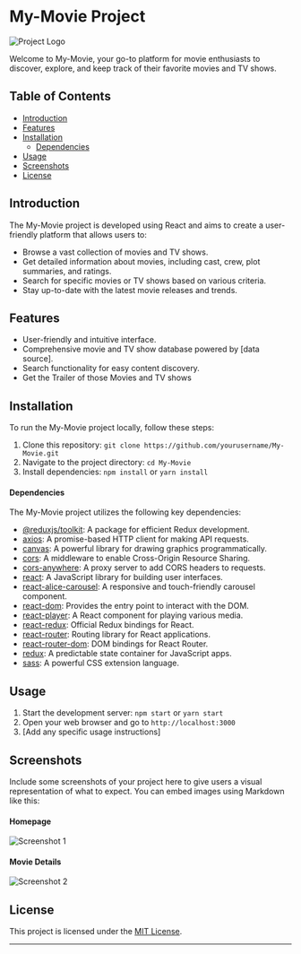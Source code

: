# My-Movie Project


![Project Logo](url_to_your_logo.png) <!-- If you have a project logo, include it here -->

Welcome to My-Movie, your go-to platform for movie enthusiasts to discover, explore, and keep track of their favorite movies and TV shows.




## Table of Contents
- [Introduction](#introduction)
- [Features](#features)
- [Installation](#installation)
	- [Dependencies](#dependencies)
- [Usage](#usage)
- [Screenshots](#screenshots)
- [License](#license)


## Introduction

The My-Movie project is developed using React and aims to create a user-friendly platform that allows users to:

- Browse a vast collection of movies and TV shows.
- Get detailed information about movies, including cast, crew, plot summaries, and ratings.
- Search for specific movies or TV shows based on various criteria.
- Stay up-to-date with the latest movie releases and trends.

## Features

- User-friendly and intuitive interface.
- Comprehensive movie and TV show database powered by [data source].
- Search functionality for easy content discovery.
- Get the Trailer of those Movies and TV shows

## Installation

To run the My-Movie project locally, follow these steps:

1. Clone this repository: `git clone https://github.com/yourusername/My-Movie.git`
2. Navigate to the project directory: `cd My-Movie`
3. Install dependencies: `npm install` or `yarn install`

#### Dependencies

The My-Movie project utilizes the following key dependencies:

- [@reduxjs/toolkit](https://redux-toolkit.js.org/): A package for efficient Redux development.
- [axios](https://axios-http.com/): A promise-based HTTP client for making API requests.
- [canvas](https://www.npmjs.com/package/canvas): A powerful library for drawing graphics programmatically.
- [cors](https://www.npmjs.com/package/cors): A middleware to enable Cross-Origin Resource Sharing.
- [cors-anywhere](https://www.npmjs.com/package/cors-anywhere): A proxy server to add CORS headers to requests.
- [react](https://reactjs.org/): A JavaScript library for building user interfaces.
- [react-alice-carousel](https://www.npmjs.com/package/react-alice-carousel): A responsive and touch-friendly carousel component.
- [react-dom](https://reactjs.org/docs/react-dom.html): Provides the entry point to interact with the DOM.
- [react-player](https://github.com/cookpete/react-player): A React component for playing various media.
- [react-redux](https://react-redux.js.org/): Official Redux bindings for React.
- [react-router](https://reactrouter.com/web/guides/quick-start): Routing library for React applications.
- [react-router-dom](https://reactrouter.com/web/guides/quick-start): DOM bindings for React Router.
- [redux](https://redux.js.org/): A predictable state container for JavaScript apps.
- [sass](https://sass-lang.com/): A powerful CSS extension language.

## Usage

1. Start the development server: `npm start` or `yarn start`
2. Open your web browser and go to `http://localhost:3000`
3. [Add any specific usage instructions]

## Screenshots

Include some screenshots of your project here to give users a visual representation of what to expect. You can embed images using Markdown like this:

#### Homepage
![Screenshot 1](https://res.cloudinary.com/dq6uhnvgl/image/upload/v1692991612/My-Movie/fqxsz3hgzwdgixrbpywd.png)

#### Movie Details
![Screenshot 2](https://res.cloudinary.com/dq6uhnvgl/image/upload/v1692991612/My-Movie/muqm0tjmsb6andxdk5ho.png)

## License

This project is licensed under the [MIT License](LICENSE).

---
